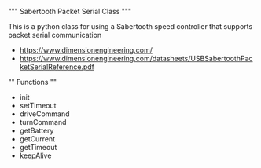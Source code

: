 """ Sabertooth Packet Serial Class """

This is a python class for using a Sabertooth speed controller that supports packet serial communication

* https://www.dimensionengineering.com/
* https://www.dimensionengineering.com/datasheets/USBSabertoothPacketSerialReference.pdf

"" Functions ""

* init
* setTimeout
* driveCommand
* turnCommand
* getBattery
* getCurrent
* getTimeout
* keepAlive

